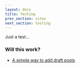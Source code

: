 ```yaml
---
layout: docs
title: Testing
prev_section: sites
next_section: testing
---
```


Just a test...

### Will this work?

- [A simple way to add draft posts](https://gist.github.com/2870636)